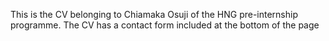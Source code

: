 This is the CV belonging to Chiamaka Osuji of the HNG pre-internship programme.
The CV has a contact form included at the bottom of the page